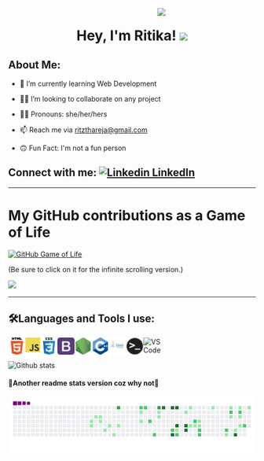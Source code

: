 <img align='right' src='https://user-images.githubusercontent.com/5713670/87202985-820dcb80-c2b6-11ea-9f56-7ec461c497c3.gif' width='200'>

<h1 align="center">Hey, I'm Ritika! <img src="https://raw.githubusercontent.com/aemmadi/aemmadi/master/wave.gif" width="45px"></h1> 

## About Me:
- 🌱 I’m currently learning Web Development

- 👩‍💻 I’m looking to collaborate on any project

- 👩🏻 Pronouns: she/her/hers

- 📫 Reach me via ritzthareja@gmail.com

- 🙃 Fun Fact: I'm not a fun person

## Connect with me:  [![Linkedin](https://i.stack.imgur.com/gVE0j.png) LinkedIn](https://www.linkedin.com/in/ritika-thareja/)&nbsp;

<hr>

# My GitHub contributions as a Game of Life

[![GitHub Game of Life](https://github4life.herokuapp.com/ri-tae-ka.gif?z=6)](https://github4life.herokuapp.com/ri-tae-ka)

(Be sure to click on it for the infinite scrolling version.)



![](https://komarev.com/ghpvc/?username=ri-tae-ka&color=green&label=PROFILE+VIEWS)
<hr>

## 🛠Languages and Tools I use:
<img align="left" alt="HTML" width="35px" src="https://raw.githubusercontent.com/github/explore/80688e429a7d4ef2fca1e82350fe8e3517d3494d/topics/html/html.png"/>
<img align="left" alt="JavaScript" width="30px" src="https://raw.githubusercontent.com/github/explore/80688e429a7d4ef2fca1e82350fe8e3517d3494d/topics/javascript/javascript.png"/>
<img align="left" alt="CSS" width="35px" src="https://raw.githubusercontent.com/github/explore/80688e429a7d4ef2fca1e82350fe8e3517d3494d/topics/css/css.png"/>
<img align="left" alt="BootStrap" width="35px" src="https://raw.githubusercontent.com/github/explore/80688e429a7d4ef2fca1e82350fe8e3517d3494d/topics/bootstrap/bootstrap.png"/>
<img align="left" alt="Node.js" width="35px" src="https://raw.githubusercontent.com/github/explore/80688e429a7d4ef2fca1e82350fe8e3517d3494d/topics/nodejs/nodejs.png"/>
<img align="left" alt="C++" width="35px" src="https://raw.githubusercontent.com/github/explore/80688e429a7d4ef2fca1e82350fe8e3517d3494d/topics/cpp/cpp.png">
<img align="left" alt="Java" width="35px" src="https://raw.githubusercontent.com/github/explore/80688e429a7d4ef2fca1e82350fe8e3517d3494d/topics/java/java.png">
<img align="left" alt="Terminal" width="35px" src="https://raw.githubusercontent.com/github/explore/80688e429a7d4ef2fca1e82350fe8e3517d3494d/topics/terminal/terminal.png" />
<img align="left" height="40px" width="40px" src="https://github.com/dhanishgajjar/vscode-icons/blob/7078081b8a334c0d69b20dabab78c526899a471d/png/default_dark.png" alt="VS Code"/>

<br/><br/>

![Github stats](https://github-readme-stats.vercel.app/api?username=ri-tae-ka&show_icons=true&count_private=true)


#### 🐍Another readme stats version coz why not🤪

![snake gif](https://github.com/ri-tae-ka/ri-tae-ka/blob/output/github-contribution-grid-snake.gif)

<!---
ri-tae-ka/ri-tae-ka is a ✨ special ✨ repository because its `README.md` (this file) appears on your GitHub profile.
You can click the Preview link to take a look at your changes.
--->
